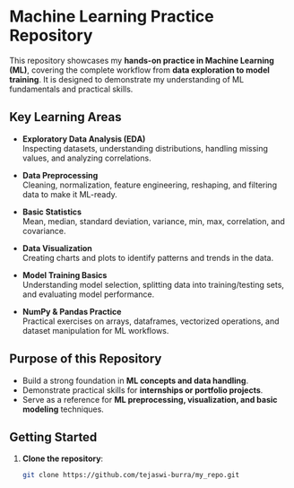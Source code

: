 # Machine Learning Practice Repository

This repository showcases my **hands-on practice in Machine Learning (ML)**, covering the complete workflow from **data exploration to model training**. It is designed to demonstrate my understanding of ML fundamentals and practical skills.

## **Key Learning Areas**

- **Exploratory Data Analysis (EDA)**  
  Inspecting datasets, understanding distributions, handling missing values, and analyzing correlations.  

- **Data Preprocessing**  
  Cleaning, normalization, feature engineering, reshaping, and filtering data to make it ML-ready.  

- **Basic Statistics**  
  Mean, median, standard deviation, variance, min, max, correlation, and covariance.  

- **Data Visualization**  
  Creating charts and plots to identify patterns and trends in the data.  

- **Model Training Basics**  
  Understanding model selection, splitting data into training/testing sets, and evaluating model performance.  

- **NumPy & Pandas Practice**  
  Practical exercises on arrays, dataframes, vectorized operations, and dataset manipulation for ML workflows.  

## **Purpose of this Repository**
- Build a strong foundation in **ML concepts and data handling**.  
- Demonstrate practical skills for **internships or portfolio projects**.  
- Serve as a reference for **ML preprocessing, visualization, and basic modeling** techniques.  

## **Getting Started**
1. **Clone the repository**:
   ```bash
   git clone https://github.com/tejaswi-burra/my_repo.git

